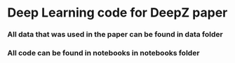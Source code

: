 # Deep Learning code for DeepZ paper

### All data that was used in the paper can be found in data folder

### All code can be found in notebooks in notebooks folder
